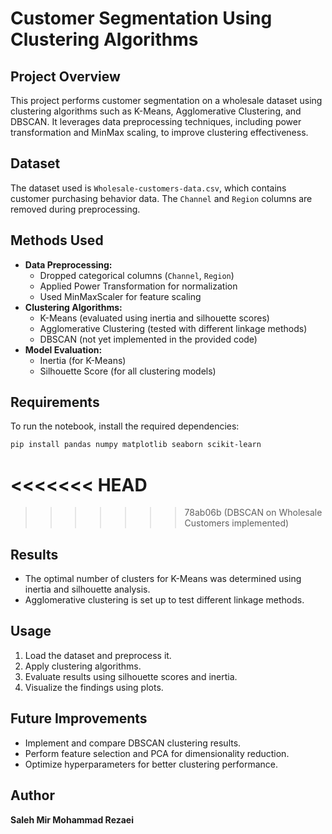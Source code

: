 # Customer Segmentation Using Clustering Algorithms

## Project Overview
This project performs customer segmentation on a wholesale dataset using clustering algorithms such as K-Means, Agglomerative Clustering, and DBSCAN. It leverages data preprocessing techniques, including power transformation and MinMax scaling, to improve clustering effectiveness.

## Dataset
The dataset used is `Wholesale-customers-data.csv`, which contains customer purchasing behavior data. The `Channel` and `Region` columns are removed during preprocessing.

## Methods Used
- **Data Preprocessing:**
  - Dropped categorical columns (`Channel`, `Region`)
  - Applied Power Transformation for normalization
  - Used MinMaxScaler for feature scaling
- **Clustering Algorithms:**
  - K-Means (evaluated using inertia and silhouette scores)
  - Agglomerative Clustering (tested with different linkage methods)
  - DBSCAN (not yet implemented in the provided code)
- **Model Evaluation:**
  - Inertia (for K-Means)
  - Silhouette Score (for all clustering models)

## Requirements
To run the notebook, install the required dependencies:

```bash
pip install pandas numpy matplotlib seaborn scikit-learn
```

<<<<<<< HEAD
=======

>>>>>>> 78ab06b (DBSCAN on Wholesale Customers implemented)
## Results

- The optimal number of clusters for K-Means was determined using inertia and silhouette analysis.  
- Agglomerative clustering is set up to test different linkage methods.  

## Usage

1. Load the dataset and preprocess it.  
2. Apply clustering algorithms.  
3. Evaluate results using silhouette scores and inertia.  
4. Visualize the findings using plots.  

## Future Improvements

- Implement and compare DBSCAN clustering results.  
- Perform feature selection and PCA for dimensionality reduction.  
- Optimize hyperparameters for better clustering performance.  

## Author

**Saleh Mir Mohammad Rezaei**
